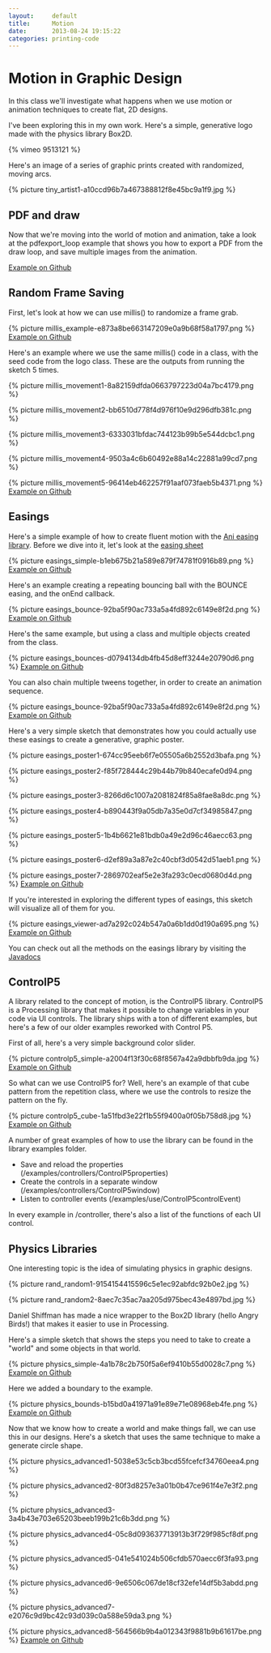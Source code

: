 ```yaml
---
layout:     default
title:      Motion
date:       2013-08-24 19:15:22
categories: printing-code
---
```


Motion in Graphic Design
========================

In this class we'll investigate what happens when we use motion or animation techniques to create flat, 2D designs.

I've been exploring this in my own work. Here's a simple, generative logo made with the physics library Box2D.

{% vimeo 9513121 %}

Here's an image of a series of graphic prints created with randomized, moving arcs.

{% picture tiny_artist1-a10ccd96b7a467388812f8e45bc9a1f9.jpg %}


PDF and draw
------------

Now that we're moving into the world of motion and animation, take a look at the pdfexport_loop example that shows you how to export a PDF from the draw loop, and save multiple images from the animation.

[Example on Github](https://github.com/runemadsen/printing-code/tree/master/framework/pdfexport_loop)


Random Frame Saving
-------------------

First, let's look at how we can use millis() to randomize a frame grab.

{% picture millis_example-e873a8be663147209e0a9b68f58a1797.png %}
[Example on Github](https://github.com/runemadsen/printing-code/tree/master/motion/millis_example)

Here's an example where we use the same millis() code in a class, with the seed code from the logo class. These are the outputs from running the sketch 5 times.

{% picture millis_movement1-8a82159dfda0663797223d04a7bc4179.png %}

{% picture millis_movement2-bb6510d778f4d976f10e9d296dfb381c.png %}

{% picture millis_movement3-6333031bfdac744123b99b5e544dcbc1.png %}

{% picture millis_movement4-9503a4c6b60492e88a14c22881a99cd7.png %}

{% picture millis_movement5-96414eb462257f91aaf073faeb5b4371.png %}
[Example on Github](https://github.com/runemadsen/printing-code/tree/master/motion/millis_movement)


Easings
-------

Here's a simple example of how to create fluent motion with the [Ani easing library](http://www.looksgood.de/libraries/Ani/). Before we dive into it, let's look at the [easing sheet](http://www.looksgood.de/libraries/Ani/Ani_Cheat_Sheet.pdf)

{% picture easings_simple-b1eb675b21a589e879f74781f0916b89.png %}
[Example on Github](https://github.com/runemadsen/printing-code/tree/master/motion/easings_simple)

Here's an example creating a repeating bouncing ball with the BOUNCE easing, and the onEnd callback.

{% picture easings_bounce-92ba5f90ac733a5a4fd892c6149e8f2d.png %}
[Example on Github](https://github.com/runemadsen/printing-code/tree/master/motion/easings_bounce)

Here's the same example, but using a class and multiple objects created from the class.

{% picture easings_bounces-d0794134db4fb45d8eff3244e20790d6.png %}
[Example on Github](https://github.com/runemadsen/printing-code/tree/master/motion/easings_bounces)

You can also chain multiple tweens together, in order to create an animation sequence. 

{% picture easings_bounce-92ba5f90ac733a5a4fd892c6149e8f2d.png %}
[Example on Github](https://github.com/runemadsen/printing-code/tree/master/motion/easings_sequence)

Here's a very simple sketch that demonstrates how you could actually use these easings to create a generative, graphic poster.

{% picture easings_poster1-674cc95eeb6f7e05505a6b2552d3bafa.png %}

{% picture easings_poster2-f85f728444c29b44b79b840ecafe0d94.png %}

{% picture easings_poster3-8266d6c1007a2081824f85a8fae8a8dc.png %}

{% picture easings_poster4-b890443f9a05db7a35e0d7cf34985847.png %}

{% picture easings_poster5-1b4b6621e81bdb0a49e2d96c46aecc63.png %}

{% picture easings_poster6-d2ef89a3a87e2c40cbf3d0542d51aeb1.png %}

{% picture easings_poster7-2869702eaf5e2e3fa293c0ecd0680d4d.png %}
[Example on Github](https://github.com/runemadsen/printing-code/tree/master/motion/easings_poster)

If you're interested in exploring the different types of easings, this sketch will visualize all of them for you.

{% picture easings_viewer-ad7a292c024b547a0a6b1dd0d190a695.png %}
[Example on Github](https://github.com/runemadsen/printing-code/tree/master/motion/easings_viewer)

You can check out all the methods on the easings library by visiting the [Javadocs](http://www.looksgood.de/libraries/Ani/reference/index.html)

ControlP5
---------

A library related to the concept of motion, is the ControlP5 library. ControlP5 is a Processing library that makes it possible to change variables in your code via UI controls. The library ships with a ton of different examples, but here's a few of our older examples reworked with Control P5.

First of all, here's a very simple background color slider.

{% picture controlp5_simple-a2004f13f30c68f8567a42a9dbbfb9da.jpg %}
[Example on Github](https://github.com/runemadsen/printing-code/tree/master/motion/controlp5_simple)

So what can we use ControlP5 for? Well, here's an example of that cube pattern from the repetition class, where we use the controls to resize the pattern on the fly.

{% picture controlp5_cube-1a51fbd3e22f1b55f9400a0f05b758d8.jpg %}
[Example on Github](https://github.com/runemadsen/printing-code/tree/master/motion/controlp5_cube)

A number of great examples of how to use the library can be found in the library examples folder.

* Save and reload the properties (/examples/controllers/ControlP5properties)
* Create the controls in a separate window (/examples/controllers/ControlP5window)
* Listen to controller events (/examples/use/ControlP5controlEvent)

In every example in /controller, there's also a list of the functions of each UI control.


Physics Libraries
-----------------

One interesting topic is the idea of simulating physics in graphic designs.

{% picture rand_random1-9154154415596c5e1ec92abfdc92b0e2.jpg %}

{% picture rand_random2-8aec7c35ac7aa205d975bec43e4897bd.jpg %}

Daniel Shiffman has made a nice wrapper to the Box2D library (hello Angry Birds!) that makes it easier to use in Processing.

Here's a simple sketch that shows the steps you need to take to create a "world" and some objects in that world.

{% picture physics_simple-4a1b78c2b750f5a6ef9410b55d0028c7.png %}
[Example on Github](https://github.com/runemadsen/printing-code/tree/master/motion/physics_simple)

Here we added a boundary to the example.

{% picture physics_bounds-b15bd0a41971a91e89e71e08968eb4fe.png %}
[Example on Github](https://github.com/runemadsen/printing-code/tree/master/motion/physics_bounds)

Now that we know how to create a world and make things fall, we can use this in our designs. Here's a sketch that uses the same technique to make a generate circle shape.

{% picture physics_advanced1-5038e53c5cb3bcd55fcefcf34760eea4.png %}

{% picture physics_advanced2-80f3d8257e3a01b0b47ce961f4e7e3f2.png %}

{% picture physics_advanced3-3a4b43e703e65203beeb199b21c6b3dd.png %}

{% picture physics_advanced4-05c8d093637713913b3f729f985cf8df.png %}

{% picture physics_advanced5-041e541024b506cfdb570aecc6f3fa93.png %}

{% picture physics_advanced6-9e6506c067de18cf32efe14df5b3abdd.png %}

{% picture physics_advanced7-e2076c9d9bc42c93d039c0a588e59da3.png %}

{% picture physics_advanced8-564566b9b4a012343f9881b9b61617be.png %}
[Example on Github](https://github.com/runemadsen/printing-code/tree/master/motion/physics_advanced)